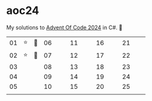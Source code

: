 # aoc24

My solutions to [Advent Of Code 2024](https://adventofcode.com/2024) in C#. 🎅

| |  |   |  |   |   |  |   |   |  |   |   |  |   |   |
|-----|----|----|-----|----|----|-----|----|----|-----|----|----|-----|----|----|
| 01  |  ⭐  |  🌟  | 06  |    |    | 11  |    |    | 16  |    |    | 21  |    |    |
| 02  |  ⭐  |  🌟  | 07  |    |    | 12  |    |    | 17  |    |    | 22  |    |    |
| 03  |    |    | 08  |    |    | 13  |    |    | 18  |    |    | 23  |    |    |
| 04  |    |    | 09  |    |    | 14  |    |    | 19  |    |    | 24  |    |    |
| 05  |    |    | 10  |    |    | 15  |    |    | 20  |    |    | 25  |    |    |
| |  |   |  |   |   |  |   |   |  |   |   |  |   |   |